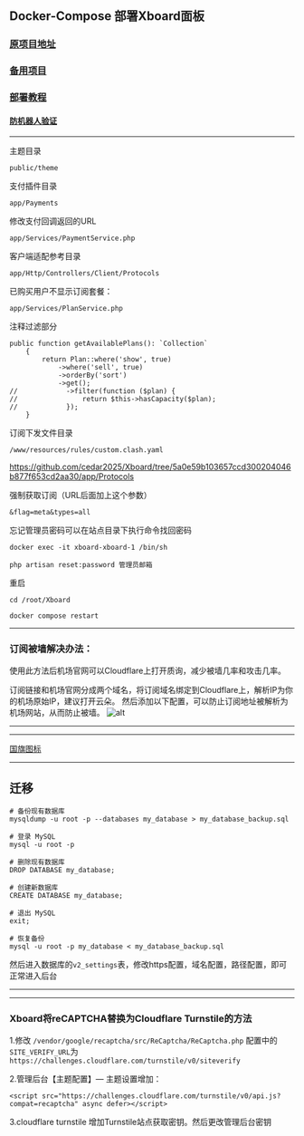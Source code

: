 ## Docker-Compose 部署Xboard面板


### [原项目地址](https://github.com/cedar2025/Xboard)

### [备用项目](https://github.com/admin8800/Xboard)

### [部署教程](https://github.com/cedar2025/Xboard/blob/dev/docs/docker-compose%E5%AE%89%E8%A3%85%E6%8C%87%E5%8D%97.md)

#### [防机器人验证](https://www.google.com/recaptcha/admin/create)
---

主题目录
```
public/theme
```

支付插件目录
```
app/Payments
```
修改支付回调返回的URL
```
app/Services/PaymentService.php
```
客户端适配参考目录
```
app/Http/Controllers/Client/Protocols
```


已购买用户不显示订阅套餐：
```
app/Services/PlanService.php
```
注释过滤部分
```
public function getAvailablePlans(): `Collection`
    {
        return Plan::where('show', true)
            ->where('sell', true)
            ->orderBy('sort')
            ->get();
//            ->filter(function ($plan) {
//                return $this->hasCapacity($plan);
//            });
    }
```


订阅下发文件目录
```
/www/resources/rules/custom.clash.yaml
```
https://github.com/cedar2025/Xboard/tree/5a0e59b103657ccd300204046b877f653cd2aa30/app/Protocols


强制获取订阅（URL后面加上这个参数）
```
&flag=meta&types=all
```

忘记管理员密码可以在站点目录下执行命令找回密码
```
docker exec -it xboard-xboard-1 /bin/sh
```
```
php artisan reset:password 管理员邮箱
```
重启
```
cd /root/Xboard
```
```
docker compose restart
```
---

###  订阅被墙解决办法：

使用此方法后机场官网可以Cloudflare上打开质询，减少被墙几率和攻击几率。

订阅链接和机场官网分成两个域名，将订阅域名绑定到Cloudflare上，解析IP为你的机场原始IP，建议打开云朵。
然后添加以下配置，可以防止订阅地址被解析为机场网站，从而防止被墙。
![alt](/png/jichangurl.png)




---


---

[国旗图标](https://www.emojiall.com/zh-hans/sub-categories/J2)

---



## 迁移
```
# 备份现有数据库
mysqldump -u root -p --databases my_database > my_database_backup.sql

# 登录 MySQL
mysql -u root -p

# 删除现有数据库
DROP DATABASE my_database;

# 创建新数据库
CREATE DATABASE my_database;

# 退出 MySQL
exit;

# 恢复备份
mysql -u root -p my_database < my_database_backup.sql
```

然后进入数据库的`v2_settings`表，修改https配置，域名配置，路径配置，即可正常进入后台


---
---

### Xboard将reCAPTCHA替换为Cloudflare Turnstile的方法

1.修改 `/vendor/google/recaptcha/src/ReCaptcha/ReCaptcha.php`
 配置中的`SITE_VERIFY_URL`为`https://challenges.cloudflare.com/turnstile/v0/siteverify`

2.管理后台【主题配置】— 主题设置增加：
```
<script src="https://challenges.cloudflare.com/turnstile/v0/api.js?compat=recaptcha" async defer></script>
```

3.cloudflare turnstile 增加Turnstile站点获取密钥。然后更改管理后台密钥




